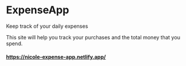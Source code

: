 # ExpenseApp
Keep track of your daily expenses

This site will help you track your purchases and the total money that you spend.
#### https://nicole-expense-app.netlify.app/
